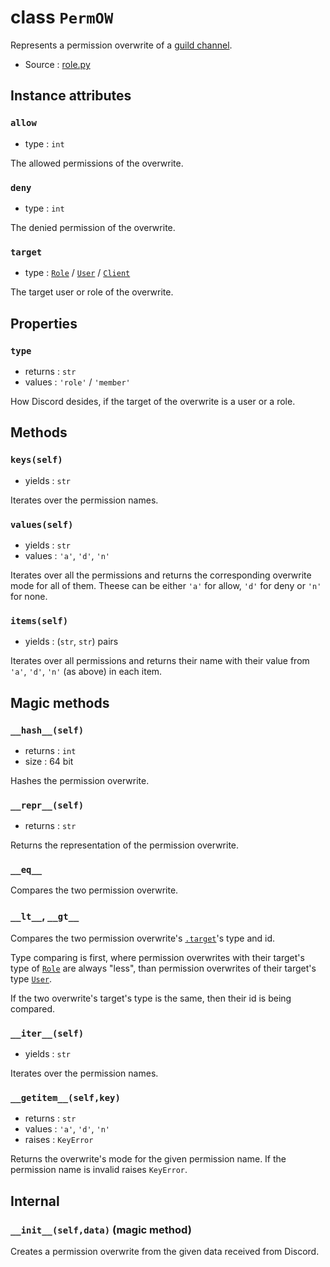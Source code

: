 # class `PermOW`

Represents a permission overwrite of a [guild channel](ChannelGuildBase.md).

- Source : [role.py](https://github.com/HuyaneMatsu/hata/blob/master/hata/discord/role.py)

## Instance attributes

### `allow`

- type : `int`

The allowed permissions of the overwrite.

### `deny`

- type : `int`

The denied permission of the overwrite.

### `target`

- type : [`Role`](Role.md) / [`User`](User.md) / [`Client`](Client.md)

The target user or role of the overwrite.

## Properties

### `type`

- returns : `str`
- values : `'role'` / `'member'`

How Discord desides, if the target of the overwrite is a user or a role.

## Methods

### `keys(self)`

- yields : `str`

Iterates over the permission names.

### `values(self)`

- yields : `str`
- values : `'a'`, `'d'`, `'n'`

Iterates over all the permissions and returns the corresponding 
overwrite mode for all of them. Theese can be either `'a'` for allow,
`'d'` for deny or `'n'` for none.

### `items(self)`

- yields : (`str`, `str`) pairs

Iterates over all permissions and returns their name with their value from 
`'a'`, `'d'`, `'n'` (as above) in each item.

## Magic methods

### `__hash__(self)`

- returns : `int`
- size : 64 bit

Hashes the permission overwrite.

### `__repr__(self)`

- returns : `str`

Returns the representation of the permission overwrite.

### `__eq__`

Compares the two permission overwrite.

### `__lt__`, `__gt__`

Compares the two permission overwrite's [`.target`](#target)'s type and id.

Type comparing is first, where permission overwrites with their target's type
of [`Role`](Role.md) are always "less", than permission overwrites of their
target's type [`User`](User.md).

If the two overwrite's target's type is the same, then their id is being
compared.

### `__iter__(self)`

- yields : `str`

Iterates over the permission names.

### `__getitem__(self,key)`

- returns : `str`
- values : `'a'`, `'d'`, `'n'`
- raises : `KeyError`

Returns the overwrite's mode for the given permission name.
If the permission name is invalid raises `KeyError`.

## Internal

### `__init__(self,data)` (magic method)

Creates a permission overwrite from the given data received from
Discord.
